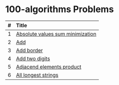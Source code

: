 # 100-algorithms Problems

  | # | Title |
  | :---: | :--- |
   1 | [Absolute values sum minimization](https://github.com/ashishdotme/code.ashish.me/blob/master/100-algorithms/001-absolute-values-sum-minimization.js) |
 2 | [Add](https://github.com/ashishdotme/code.ashish.me/blob/master/100-algorithms/002-add.js) |
 3 | [Add border](https://github.com/ashishdotme/code.ashish.me/blob/master/100-algorithms/003-add-border.js) |
 4 | [Add two digits](https://github.com/ashishdotme/code.ashish.me/blob/master/100-algorithms/004-add-two-digits.js) |
 5 | [Adjacend elements product](https://github.com/ashishdotme/code.ashish.me/blob/master/100-algorithms/005-adjacend-elements-product.js) |
 6 | [All longest strings](https://github.com/ashishdotme/code.ashish.me/blob/master/100-algorithms/006-all-longest-strings.js) |
